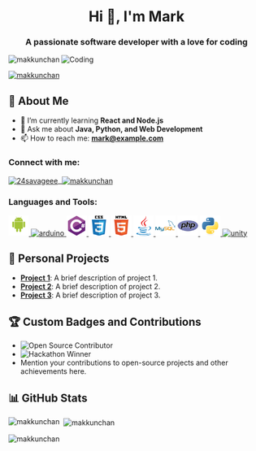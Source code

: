 <h1 align="center">Hi 👋, I'm Mark</h1>
<h3 align="center">A passionate software developer with a love for coding</h3>

<img align="right" alt="Coding" width="400" src="https://c.tenor.com/GfSX-u7VGM4AAAAC/coding.gif">

<p align="left">
  <img src="https://komarev.com/ghpvc/?username=makkunchan&label=Profile%20views&color=0e75b6&style=flat" alt="makkunchan" />
</p>

<p align="left">
  <a href="https://github.com/ryo-ma/github-profile-trophy">
    <img src="https://github-profile-trophy.vercel.app/?username=makkunchan&theme=onedark" alt="makkunchan" />
  </a>
</p>

## 📝 About Me

- 🌱 I’m currently learning **React and Node.js**
- 💬 Ask me about **Java, Python, and Web Development**
- 📫 How to reach me: **mark@example.com**

<h3 align="left">Connect with me:</h3>
<p align="left">
  <a href="https://fb.com/24savageee" target="blank">
    <img align="center" src="https://raw.githubusercontent.com/rahuldkjain/github-profile-readme-generator/master/src/images/icons/Social/facebook.svg" alt="24savageee" height="30" width="40" />
  </a>
  <a href="https://twitter.com/" target="blank">
    <img align="center" src="https://img.shields.io/twitter/follow/?logo=twitter&style=for-the-badge" alt="" />
  </a>
  <a href="https://linkedin.com/in/makkunchan" target="blank">
    <img align="center" src="https://raw.githubusercontent.com/rahuldkjain/github-profile-readme-generator/master/src/images/icons/Social/linked-in-alt.svg" alt="makkunchan" height="30" width="40" />
  </a>
</p>

<h3 align="left">Languages and Tools:</h3>
<p align="left">
  <a href="https://developer.android.com" target="_blank" rel="noreferrer">
    <img src="https://raw.githubusercontent.com/devicons/devicon/master/icons/android/android-original-wordmark.svg" alt="android" width="40" height="40"/>
  </a>
  <a href="https://www.arduino.cc/" target="_blank" rel="noreferrer">
    <img src="https://cdn.worldvectorlogo.com/logos/arduino-1.svg" alt="arduino" width="40" height="40"/>
  </a>
  <a href="https://www.w3schools.com/cs/" target="_blank" rel="noreferrer">
    <img src="https://raw.githubusercontent.com/devicons/devicon/master/icons/csharp/csharp-original.svg" alt="csharp" width="40" height="40"/>
  </a>
  <a href="https://www.w3schools.com/css/" target="_blank" rel="noreferrer">
    <img src="https://raw.githubusercontent.com/devicons/devicon/master/icons/css3/css3-original-wordmark.svg" alt="css3" width="40" height="40"/>
  </a>
  <a href="https://www.w3.org/html/" target="_blank" rel="noreferrer">
    <img src="https://raw.githubusercontent.com/devicons/devicon/master/icons/html5/html5-original-wordmark.svg" alt="html5" width="40" height="40"/>
  </a>
  <a href="https://www.java.com" target="_blank" rel="noreferrer">
    <img src="https://raw.githubusercontent.com/devicons/devicon/master/icons/java/java-original.svg" alt="java" width="40" height="40"/>
  </a>
  <a href="https://www.mysql.com/" target="_blank" rel="noreferrer">
    <img src="https://raw.githubusercontent.com/devicons/devicon/master/icons/mysql/mysql-original-wordmark.svg" alt="mysql" width="40" height="40"/>
  </a>
  <a href="https://www.php.net" target="_blank" rel="noreferrer">
    <img src="https://raw.githubusercontent.com/devicons/devicon/master/icons/php/php-original.svg" alt="php" width="40" height="40"/>
  </a>
  <a href="https://www.python.org" target="_blank" rel="noreferrer">
    <img src="https://raw.githubusercontent.com/devicons/devicon/master/icons/python/python-original.svg" alt="python" width="40" height="40"/>
  </a>
  <a href="https://unity.com/" target="_blank" rel="noreferrer">
    <img src="https://www.vectorlogo.zone/logos/unity3d/unity3d-icon.svg" alt="unity" width="40" height="40"/>
  </a>
</p>

## 🔨 Personal Projects

- [**Project 1**](https://github.com/makkunchan/project1): A brief description of project 1.
- [**Project 2**](https://github.com/makkunchan/project2): A brief description of project 2.
- [**Project 3**](https://github.com/makkunchan/project3): A brief description of project 3.

## 🏆 Custom Badges and Contributions

- ![Open Source Contributor](https://img.shields.io/badge/Open%20Source-Contributor-brightgreen)
- ![Hackathon Winner](https://img.shields.io/badge/Hackathon-Winner-blue)
- Mention your contributions to open-source projects and other achievements here.

## 📊 GitHub Stats

<p>
  <img align="left" src="https://github-readme-stats.vercel.app/api/top-langs?username=makkunchan&show_icons=true&locale=en&layout=compact" alt="makkunchan" />
</p>

<p>&nbsp;
  <img align="center" src="https://github-readme-stats.vercel.app/api?username=makkunchan&show_icons=true&locale=en" alt="makkunchan" />
</p>

<p>
  <img align="center" src="https://github-readme-streak-stats.herokuapp.com/?user=makkunchan&" alt="makkunchan" />
</p>


